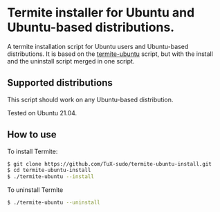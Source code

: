 # Termite installer for Ubuntu and Ubuntu-based distributions.

A termite installation script for Ubuntu users and Ubuntu-based distributions.
It is based on the [termite-ubuntu](https://github.com/ls4154/termite-ubuntu) script, but with the install and the uninstall script merged in one script.

## Supported distributions
This script should work on any Ubuntu-based distribution.

Tested on Ubuntu 21.04.

## How to use

To install Termite:
```bash
$ git clone https://github.com/TuX-sudo/termite-ubuntu-install.git
$ cd termite-ubuntu-install
$ ./termite-ubuntu --install
```

To uninstall Termite
```bash
$ ./termite-ubuntu --uninstall
```
